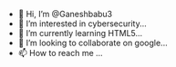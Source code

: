 - 👋 Hi, I’m @Ganeshbabu3
- 👀 I’m interested in cybersecurity...
- 🌱 I’m currently learning 
HTML5...
- 💞️ I’m looking to collaborate on google...
- 📫 How to reach me ...

<!---
Ganeshbabu3/Ganeshbabu3 is a ✨ special ✨ repository because its `README.md` (this file) appears on your GitHub profile.
You can click the Preview link to take a look at your changes.
--->
